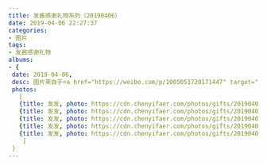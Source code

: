 ```yaml
---
title: 发酱感谢礼物系列（20190406）
date: 2019-04-06 22:27:37
categories:
- 图片
tags:
- 发酱感谢礼物
albums:
- {
 date: 2019-04-06, 
 desc: 图片来自于<a href="https://weibo.com/p/1005051720171447" target="_blank">quanmmmmm</a><br/> “谢谢这位水友的小本本，你是gg还是mm呀～”​​​,
 photos: 
   [
   {title: 发发, photo: https://cdn.chenyifaer.com/photos/gifts/20190406/IMG_5891.JPG},
   {title: 发发, photo: https://cdn.chenyifaer.com/photos/gifts/20190406/IMG_5892.JPG},
   {title: 发发, photo: https://cdn.chenyifaer.com/photos/gifts/20190406/IMG_5893.JPG},
   {title: 发发, photo: https://cdn.chenyifaer.com/photos/gifts/20190406/IMG_5894.JPG},
   {title: 发发, photo: https://cdn.chenyifaer.com/photos/gifts/20190406/IMG_5895.JPG},
    ]
 }
---
```

